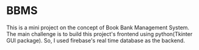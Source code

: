 # BBMS
This is a mini project on the concept of Book Bank Management System. The main challenge is to build this project's frontend using python(Tkinter GUI package). So, I used firebase's real time database as the backend.
